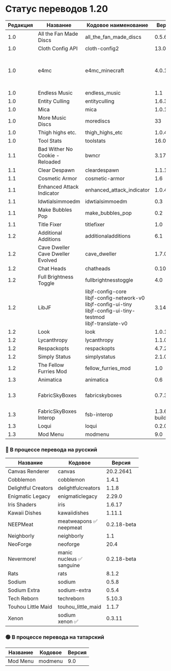 # Статус переводов 1.20

| Редакция | Название | Кодовое наименование | Версия | Языки |
| - | - | - | - | - |
| 1.0 | All the Fan Made Discs | all_the_fan_made_discs | 0.5.6 | Русский 🔴 готов |
| 1.0 | Cloth Config API | cloth-config2 | 13.0.121 | Русский 🔴 готов |
| 1.0 | e4mc | e4mc_minecraft | 4.0.1 | Русский 🔴 и украинский 🟡 готовы. Украинский не модерировался. |
| 1.0 | Endless Music | endless_music | 1.1 | Русский 🔴 готов |
| 1.0 | Entity Culling | entityculling | 1.6.3.1 | Русский 🔴 готов |
| 1.0 | Mica | mica | 1.0.1 | Русский 🔴 готов |
| 1.0 | More Music Discs | morediscs | 33 | Русский 🔴 готов |
| 1.0 | Thigh highs etc. | thigh_highs_etc | 1.0.4 | Русский 🔴 готов |
| 1.0 | Tool Stats | toolstats | 16.0.7 | Русский 🔴 готов |
| 1.1 | Bad Wither No Cookie - Reloaded | bwncr | 3.17 | Русский 🔴 готов |
| 1.1 | Clear Despawn | cleardespawn | 1.1.15 | Русский 🔴 готов |
| 1.1 | Cosmetic Armor | cosmetic-armor | 1.6 | Русский 🔴 готов |
| 1.1 | Enhanced Attack Indicator | enhanced_attack_indicator | 1.0.4 | Русский 🔴 готов |
| 1.1 | Idwtialsimmoedm | idwtialsimmoedm | 0.3 | Русский 🔴 готов |
| 1.1 | Make Bubbles Pop | make_bubbles_pop | 0.2 | Русский 🔴 готов |
| 1.1 | Title Fixer | titlefixer | 1.0 | Русский 🔴 готов |
| 1.2 | Additional Additions | additionaladditions | 6.1 | Русский 🔴 готов |
| 1.2 | Cave Dweller<br>Cave Dweller Evolved | cave_dweller | 1.7.0 | Русский 🔴 готов |
| 1.2 | Chat Heads | chatheads | 0.10.32 | Русский 🔴 готов |
| 1.2 | Full Brightness Toggle | fullbrightnesstoggle | 4.0 | Русский 🔴 готов |
| 1.2 | LibJF | libjf-config-core<br>libjf-config-network-v0<br>libjf-config-ui-tiny<br>libjf-config-ui-tiny-testmod<br>libjf-translate-v0 | 3.14.3 | Русский 🔴 готов |
| 1.2 | Look | look | 1.0.1 | Русский 🔴 готов |
| 1.2 | Lycanthropy | lycanthropy | 1.1.0 | Русский 🔴 готов |
| 1.2 | Respackopts | respackopts | 4.7.2 | Русский 🔴 готов |
| 1.2 | Simply Status | simplystatus | 2.1.0 | Русский 🔴 готов |
| 1.2 | The Fellow Furries Mod | fellow_furries_mod | 1.0 | Русский 🔴 готов |
| 1.3 | Animatica | animatica | 0.6 | Русский 🔴 готов |
| 1.3 | FabricSkyBoxes | fabricskyboxes | 0.7.3 | Русский 🔴 и татарский 🟢 готовы |
| 1.3 | FabricSkyBoxes Interop | fsb-interop | 1.3.6 build 52 | Русский 🔴 готов |
| 1.3 | Loqui | loqui | 0.2.0 | Русский 🔴 готов |
| 1.3 | Mod Menu | modmenu | 9.0 | Русский 🔴 готов |

### 🔴 В процессе перевода на русский

| Название | Кодовое | Версия |
| - | - | - |
| Canvas Renderer | canvas | 20.2.2641 |
| Cobblemon | cobblemon | 1.4.1 |
| Delightful Creators | delightfulcreators | 1.1.8 |
| Enigmatic Legacy | enigmaticlegacy | 2.29.0 |
| Iris Shaders | iris | 1.6.17 |
| Kawaii Dishes | kawaiidishes | 1.11.1 |
| NEEPMeat | meatweapons ✅<br>neepmeat | 0.2.18-beta |
| Neighborly | neighborly | 1.1 |
| NeoForge | neoforge | 20.4 |
| Nevermore! | manic<br>nucleus ✅<br>sanguine | 0.2.18-beta |
| Rats | rats | 8.1.2 |
| Sodium | sodium | 0.5.8 |
| Sodium Extra | sodium-extra | 0.5.4 |
| Tech Reborn | techreborn | 5.10.3 |
| Touhou Little Maid | touhou_little_maid | 1.1.7 |
| Xenon | sodium<br>xenon ✅ | 0.3.11 |

### 🟢 В процессе перевода на татарский

| Название | Кодовое | Версия |
| - | - | - |
| Mod Menu | modmenu | 9.0 |